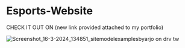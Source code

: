 # Esports-Website

CHECK IT OUT ON (new link provided attached to my portfolio)

![Screenshot_16-3-2024_134851_sitemodelexamplesbyarjo on drv tw](https://github.com/officiallyutso/Esports-Website/assets/62977856/a5058d25-ba7d-46f9-b1f1-4e6ea672c7b5)
